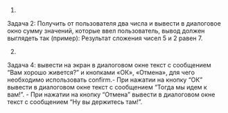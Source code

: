 1.
Задача 2: Получить от пользователя два числа и вывести в диалоговое окно сумму значений, 
которые ввел пользователь, вывод должен выглядеть так (пример): 
Результат сложения чисел 5 и 2 равен 7.

2.
Задача 4: вывести на экран в диалоговом окне текст с сообщением “Вам хорошо живется?” и кнопками «ОК», «Отмена», 
для чего необходимо использовать confirm.- При нажатии на кнопку “ОК” вывести в диалоговом окне текст с сообщением 
“Тогда мы идем к вам!”. - При нажатии на кнопку “Отмена” вывести в диалоговом окне текст с сообщением “Ну вы держитесь там!”.